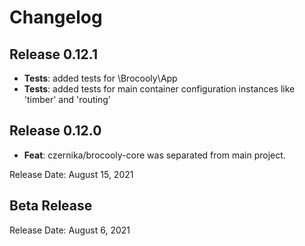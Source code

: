# Changelog

## Release 0.12.1

* **Tests**: added tests for \Brocooly\App
* **Tests**: added tests for main container configuration instances like 'timber' and 'routing'

## Release 0.12.0

* **Feat**: czernika/brocooly-core was separated from main project.

Release Date: August 15, 2021

## Beta Release

Release Date: August 6, 2021
